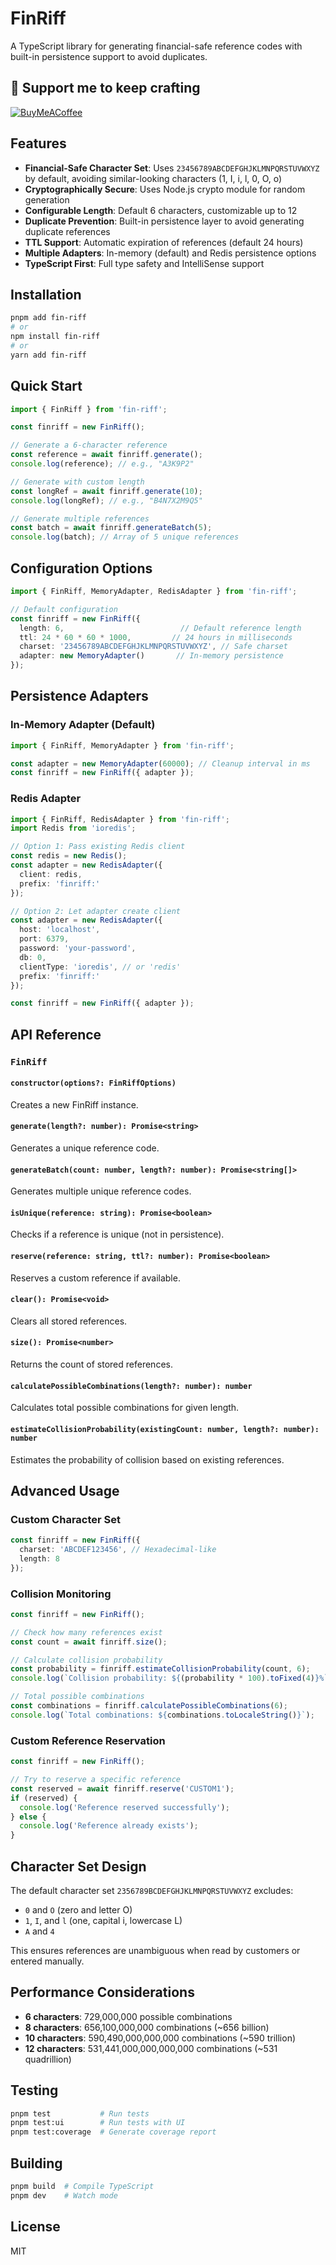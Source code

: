 # FinRiff

A TypeScript library for generating financial-safe reference codes with built-in persistence support to avoid duplicates.

## 🛟 Support me to keep crafting 
[![BuyMeACoffee](https://img.shields.io/badge/Buy%20Me%20a%20Coffee-ffdd00?style=for-the-badge&logo=buy-me-a-coffee&logoColor=black)](https://buymeacoffee.com/arifsetyawan) 

<!-- Proudly created with GPRM ( https://gprm.itsvg.in ) -->

## Features

- **Financial-Safe Character Set**: Uses `23456789ABCDEFGHJKLMNPQRSTUVWXYZ` by default, avoiding similar-looking characters (1, I, i, l, 0, O, o)
- **Cryptographically Secure**: Uses Node.js crypto module for random generation
- **Configurable Length**: Default 6 characters, customizable up to 12
- **Duplicate Prevention**: Built-in persistence layer to avoid generating duplicate references
- **TTL Support**: Automatic expiration of references (default 24 hours)
- **Multiple Adapters**: In-memory (default) and Redis persistence options
- **TypeScript First**: Full type safety and IntelliSense support

## Installation

```bash
pnpm add fin-riff
# or
npm install fin-riff
# or
yarn add fin-riff
```

## Quick Start

```typescript
import { FinRiff } from 'fin-riff';

const finriff = new FinRiff();

// Generate a 6-character reference
const reference = await finriff.generate();
console.log(reference); // e.g., "A3K9P2"

// Generate with custom length
const longRef = await finriff.generate(10);
console.log(longRef); // e.g., "B4N7X2M9Q5"

// Generate multiple references
const batch = await finriff.generateBatch(5);
console.log(batch); // Array of 5 unique references
```

## Configuration Options

```typescript
import { FinRiff, MemoryAdapter, RedisAdapter } from 'fin-riff';

// Default configuration
const finriff = new FinRiff({
  length: 6,                          // Default reference length
  ttl: 24 * 60 * 60 * 1000,         // 24 hours in milliseconds
  charset: '23456789ABCDEFGHJKLMNPQRSTUVWXYZ', // Safe charset
  adapter: new MemoryAdapter()       // In-memory persistence
});
```

## Persistence Adapters

### In-Memory Adapter (Default)

```typescript
import { FinRiff, MemoryAdapter } from 'fin-riff';

const adapter = new MemoryAdapter(60000); // Cleanup interval in ms
const finriff = new FinRiff({ adapter });
```

### Redis Adapter

```typescript
import { FinRiff, RedisAdapter } from 'fin-riff';
import Redis from 'ioredis';

// Option 1: Pass existing Redis client
const redis = new Redis();
const adapter = new RedisAdapter({ 
  client: redis,
  prefix: 'finriff:' 
});

// Option 2: Let adapter create client
const adapter = new RedisAdapter({
  host: 'localhost',
  port: 6379,
  password: 'your-password',
  db: 0,
  clientType: 'ioredis', // or 'redis'
  prefix: 'finriff:'
});

const finriff = new FinRiff({ adapter });
```

## API Reference

### `FinRiff`

#### `constructor(options?: FinRiffOptions)`
Creates a new FinRiff instance.

#### `generate(length?: number): Promise<string>`
Generates a unique reference code.

#### `generateBatch(count: number, length?: number): Promise<string[]>`
Generates multiple unique reference codes.

#### `isUnique(reference: string): Promise<boolean>`
Checks if a reference is unique (not in persistence).

#### `reserve(reference: string, ttl?: number): Promise<boolean>`
Reserves a custom reference if available.

#### `clear(): Promise<void>`
Clears all stored references.

#### `size(): Promise<number>`
Returns the count of stored references.

#### `calculatePossibleCombinations(length?: number): number`
Calculates total possible combinations for given length.

#### `estimateCollisionProbability(existingCount: number, length?: number): number`
Estimates the probability of collision based on existing references.

## Advanced Usage

### Custom Character Set

```typescript
const finriff = new FinRiff({
  charset: 'ABCDEF123456', // Hexadecimal-like
  length: 8
});
```

### Collision Monitoring

```typescript
const finriff = new FinRiff();

// Check how many references exist
const count = await finriff.size();

// Calculate collision probability
const probability = finriff.estimateCollisionProbability(count, 6);
console.log(`Collision probability: ${(probability * 100).toFixed(4)}%`);

// Total possible combinations
const combinations = finriff.calculatePossibleCombinations(6);
console.log(`Total combinations: ${combinations.toLocaleString()}`);
```

### Custom Reference Reservation

```typescript
const finriff = new FinRiff();

// Try to reserve a specific reference
const reserved = await finriff.reserve('CUSTOM1');
if (reserved) {
  console.log('Reference reserved successfully');
} else {
  console.log('Reference already exists');
}
```

## Character Set Design

The default character set `2356789BCDEFGHJKLMNPQRSTUVWXYZ` excludes:
- `0` and `O` (zero and letter O)
- `1`, `I`, and `l` (one, capital i, lowercase L)
- `A` and `4`

This ensures references are unambiguous when read by customers or entered manually.

## Performance Considerations

- **6 characters**: 729,000,000 possible combinations
- **8 characters**: 656,100,000,000 combinations (~656 billion)
- **10 characters**: 590,490,000,000,000 combinations (~590 trillion)
- **12 characters**: 531,441,000,000,000,000 combinations (~531 quadrillion)

## Testing

```bash
pnpm test           # Run tests
pnpm test:ui        # Run tests with UI
pnpm test:coverage  # Generate coverage report
```

## Building

```bash
pnpm build  # Compile TypeScript
pnpm dev    # Watch mode
```

## License

MIT
